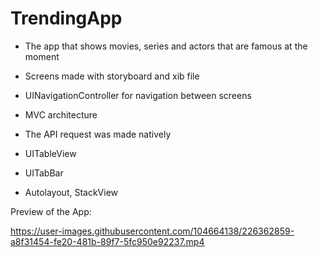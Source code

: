 # TrendingApp


- The app that shows movies, series and actors that are famous at the moment

- Screens made with storyboard and xib file

- UINavigationController for navigation between screens

- MVC architecture

- The API request was made natively

- UITableView

- UITabBar

- Autolayout, StackView

Preview of the App:

https://user-images.githubusercontent.com/104664138/226362859-a8f31454-fe20-481b-89f7-5fc950e92237.mp4

